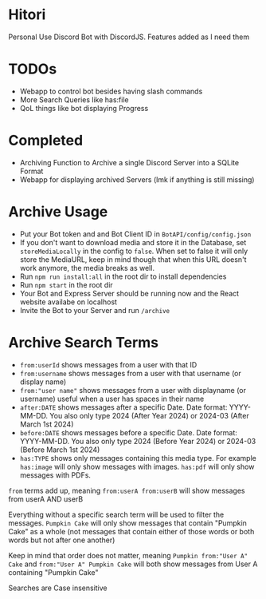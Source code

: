 # Hitori

Personal Use Discord Bot with DiscordJS. Features added as I need them

# TODOs

- Webapp to control bot besides having slash commands
- More Search Queries like has:file
- QoL things like bot displaying Progress

# Completed

- Archiving Function to Archive a single Discord Server into a SQLite Format
- Webapp for displaying archived Servers (lmk if anything is still missing)

# Archive Usage

- Put your Bot token and and Bot Client ID in `BotAPI/config/config.json`
- If you don't want to download media and store it in the Database, set `storeMediaLocally` in the config to `false`. When set to false it will only store the MediaURL, keep in mind though that when this URL doesn't work anymore, the media breaks as well.
- Run `npm run install:all` in the root dir to install dependencies
- Run `npm start` in the root dir
- Your Bot and Express Server should be running now and the React website availabe on localhost
- Invite the Bot to your Server and run `/archive`

# Archive Search Terms

- `from:userId` shows messages from a user with that ID
- `from:username` shows messages from a user with that username (or display name)
- `from:"user name"` shows messages from a user with displayname (or username) useful when a user has spaces in their name
- `after:DATE` shows messages after a specific Date. Date format: YYYY-MM-DD. You also only type 2024 (After Year 2024) or 2024-03 (After March 1st 2024)
- `before:DATE` shows messages before a specific Date. Date format: YYYY-MM-DD. You also only type 2024 (Before Year 2024) or 2024-03 (Before March 1st 2024)
- `has:TYPE` shows only messages containing this media type. For example `has:image` will only show messages with images. `has:pdf` will only show messages with PDFs.

`from` terms add up, meaning `from:userA from:userB` will show messages from userA AND userB

Everything without a specific search term will be used to filter the messages.
`Pumpkin Cake` will only show messages that contain "Pumpkin Cake" as a whole (not messages that contain either of those words or both words but not after one another)

Keep in mind that order does not matter, meaning `Pumpkin from:"User A" Cake` and `from:"User A" Pumpkin Cake` will both show messages from User A containing "Pumpkin Cake"

Searches are Case insensitive
